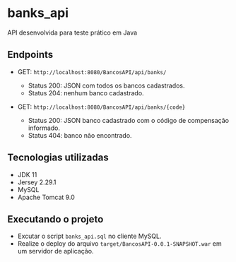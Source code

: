 # banks_api
API desenvolvida para teste prático em Java

## Endpoints

- GET: `http://localhost:8080/BancosAPI/api/banks/`
  - Status 200: JSON com todos os bancos cadastrados.
  - Status 204: nenhum banco cadastrado.

- GET: `http://localhost:8080/BancosAPI/api/banks/{code}`
  - Status 200: JSON banco cadastrado com o código de compensação informado.
  - Status 404: banco não encontrado.

## Tecnologias utilizadas

- JDK 11
- Jersey 2.29.1
- MySQL
- Apache Tomcat 9.0

## Executando o projeto

- Excutar o script `banks_api.sql` no cliente MySQL.
- Realize o deploy do arquivo `target/BancosAPI-0.0.1-SNAPSHOT.war` em um servidor de aplicação.
